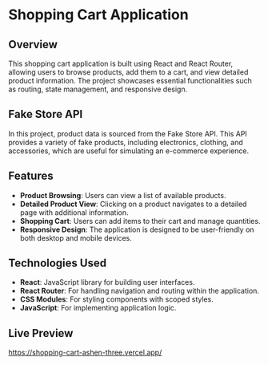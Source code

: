 # Shopping Cart Application

## Overview

This shopping cart application is built using React and React Router, allowing users to browse products, add them to a cart, and view detailed product information. The project showcases essential functionalities such as routing, state management, and responsive design.

## Fake Store API
In this project, product data is sourced from the Fake Store API. This API provides a variety of fake products, including electronics, clothing, and accessories, which are useful for simulating an e-commerce experience.

## Features

- **Product Browsing**: Users can view a list of available products.
- **Detailed Product View**: Clicking on a product navigates to a detailed page with additional information.
- **Shopping Cart**: Users can add items to their cart and manage quantities.
- **Responsive Design**: The application is designed to be user-friendly on both desktop and mobile devices.

## Technologies Used

- **React**: JavaScript library for building user interfaces.
- **React Router**: For handling navigation and routing within the application.
- **CSS Modules**: For styling components with scoped styles.
- **JavaScript**: For implementing application logic.

## Live Preview
https://shopping-cart-ashen-three.vercel.app/
